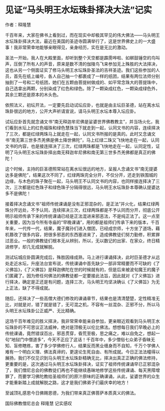 # 见证“马头明王水坛珠卦择决大法”记实

作者：释隆慧

千百年来，大家在佛书上看到过，而在现实中却极其罕见的伟大佛法——马头明王水坛珠卦择决大法，最近在美国的圣迹寺圆满举行了，这是世界佛史上的一大盛事！我非常荣幸地能够亲眼得见，亲身经历，实在是无比的激动。

圣法一开始，我人在大殿里面，却听到整个天空都是霹雳哗啦、如梆鼓锤空的鸟叫声，压倒了所有人的声音，原来是数不清的伽陵鸟飞来参加无上殊胜的大法择决，这也从另一个侧面证实了修马头明王水坛珠卦圣法的吉祥圣迹。我们这些参加的人员，首先在纸上编号，各人自己抽一个都裹成了一样的纸团，结果有两位法师分别抽到了一号和二号纸团，她们在五颗由菩提树做成的、如平常念珠大的菩提珠中，自己选拿出两颗，分别染成了红色和绿色。除了一颗染成红色，一颗染成绿色外，其余三颗还是原本的木头色。

依照法义，初坛开法，一定要先启动试坛应卦，也就是由主坛巨圣德，站在离水坛珠卦很远的地方，公开大声祈请宣说，请马头明王水坛本尊入坛应卦。

试坛应卦首先就念诵文书“南无释迦牟尼佛是娑婆世界佛教教主”，并当场火化，我们看到水坛上的红色福珠和绿色慧珠当下就走到一起，认同文书的内容，连续择决了三次，都是红绿两珠马上就走在一起，认同文书所报的是真的。此时又念诵文书“南无第三世多杰羌佛是佛土降世佛陀”，马上红绿二珠又飞快地走在一起，认同文书的内容，也是接连择决了三次，红绿两珠都是飞快地走在一起，认同定性，证明了马头明王水坛珠卦择出南无释迦牟尼佛和南无第三世多杰羌佛都是真正的佛陀！

这个时候，主持的巨圣德照常站在离水坛很远的地方，呈报人念诵文书“南无提婆达多是佛陀”，结果这次不同了，红绿两珠完全分开，不仅分开，还走到铁围城的边缘，与木色的珠子聚在一起，马头明王不认同文书的内容，也同样接连择决了三次，三次都是红色珠子和绿色珠子分隔得很远，马头明王水坛珠卦本尊确认提婆达多不是佛陀！

接着择决念诵文书“祖师传统课诵是没有正邪混杂的，是正法”并火化，结果红绿两珠分开远处，不予认同，连续择决三次，红绿两珠都是不予认同而分开，彻底公开明示祖师传承下来的传统课诵已经是正法混进来邪恶法，不是纯正法了。这一点至关重要，因为当今所有寺庙的“早晚课诵”，用的都是祖师们传承下来的版本，千百年来，一代传一代，结果，魔子魔孙们进入僧团，已经成宗师，十方坐了道场，藉机篡改了很多内容，把很多邪恶的东西塞进来了，造成佛教徒们努力勤修，积累罪过恶业。一般的佛教徒们根本无从辨别，所以，无以数记的出家、在家众，终日精进修学，却几无成就解脱。

测试坛城应卦圆满完成后，殊胜因缘成熟，马上进行课诵择决，此时巨圣德才从远处走近水坛，升座法台宣布说，传统课诵中首先缺少一部非常精要而不可缺的《了义佛旨》，《了义佛旨》是释迦佛陀在世的时候就有的，但是后来被波旬魔王的魔子们匿藏了。因为修任何佛法的佛教徒都一定要接此法旨，因此就对《了义佛旨》进行择决，确定是正还是有问题，连择三次，马头明王均坚决确认《了义佛旨》为无上正法，缺了不得成就。

随后，还择决了一些高僧大德们修改的课诵章节，结果也是清清楚楚，定性精准无比，对就是对，错了就是错了，无可混之机，不容有一丝混杂、正邪不分，所以马头明王水坛珠卦公正威严、无比精确。

这场千百年难见的胜义择决，我非常荣幸能亲自参加，更亲眼近观看到马头明王水坛珠卦的不可思议正法威神，绝对是顶极无以伦比佛法。想想每日我们早晚必上的传统课诵，竟然错误百出，邪恶贯穿，昏荒至极，思之痛之，难以自免之，想起一句“地狱门中僧道多”，今天不正应了这话！千百年中，多少僧俗七众弟子昏昧无知、盲修瞎练，害了多少学佛修行人，结果反而黑业缠身而不自知，千万个学佛人难有一个明白义理、佛法真谛的，更遑论生死自由、有所成就。今日正法法幢得以展扬，我们不仅见识到马头明王水坛珠卦精确无比，择决出真正正确的佛法修持，更重要的是，这次通过马头明王水坛珠卦择决，证实了祖师传统课诵早已正邪混杂了，我们僧尼总会的佛教徒们再也不能继续愚昧地修学这些传统课诵、每天黑障增罪了，而要学习佛陀教给圣祖师们的原汁原味的正确课诵，从此，娑婆世界的众生才能重新踏上成就解脱之路，这才是我们佛弟子们最庆幸的地方！

至诚顶礼感恩今日佛赐恩德，为我们带来真正佛菩萨本质真义的佛法。

国际佛教僧尼总会  释隆慧  记实感叹
